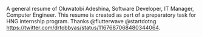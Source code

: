 A general resume of Oluwatobi Adeshina, Software Developer, IT Manager, Computer Engineer. This resume is created as part of a preparatory task for HNG internship program.
Thanks @flutterwave @startdotng https://twitter.com/drtobbyas/status/1167687068480344064.